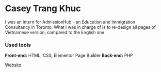 # Casey Trang Khuc
I was an intern for AdmissionHub - an Education and Immigration Consultancy in Toronto.
What I was in charge of is to re-design all pages of Vietnamese version, compared to the English one.

### Used tools
**Front-end:** HTML, CSS, Elementor Page Builder
**Back-end:** PHP

[Website](https://vietnam.admissionhub.com/)
